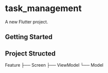 # task_management

A new Flutter project.

## Getting Started

## Project Structed

Feature
├── Screen
├── ViewModel
└── Model
